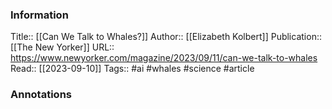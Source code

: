 
### Information
Title:: [[Can We Talk to Whales?]]
Author:: [[Elizabeth Kolbert]]
Publication:: [[The New Yorker]]
URL:: https://www.newyorker.com/magazine/2023/09/11/can-we-talk-to-whales
Read:: [[2023-09-10]]
Tags:: #ai #whales #science 
#article

### Annotations
